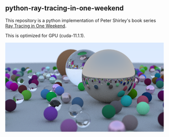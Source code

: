 ## python-ray-tracing-in-one-weekend
This repository is a python implementation of Peter Shirley's book series [Ray Tracing in One Weekend](https://raytracing.github.io/).

This is optimized for GPU (cuda-11.1.1).


![output](./output.png)
